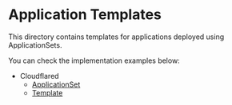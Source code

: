 # Application Templates

This directory contains templates for applications deployed using ApplicationSets.

You can check the implementation examples below:

- Cloudflared
    - [ApplicationSet](https://github.com/honahuku/manifest/blob/main/cloudflared-apps/applicationset.yaml)
    - [Template](https://github.com/honahuku/manifest/tree/main/template/cloudflared)
